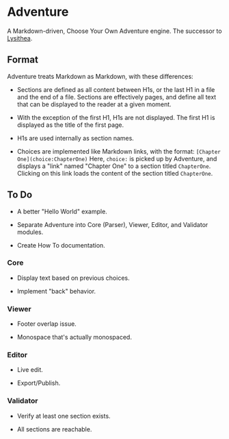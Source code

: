 # Adventure

A Markdown-driven, Choose Your Own Adventure engine. The successor to [Lysithea](https://github.com/ubersmake/lysithea).

## Format

Adventure treats Markdown as Markdown, with these differences:

* Sections are defined as all content between H1s, or the last H1 in a file and the end of a file. Sections are effectively pages, and define all text that can be displayed to the reader at a given moment.

* With the exception of the first H1, H1s are not displayed. The first H1 is displayed as the title of the first page.

* H1s are used internally as section names.

* Choices are implemented like Markdown links, with the format: `[Chapter One](choice:ChapterOne)` Here, `choice:` is picked up by Adventure, and displays a "link" named "Chapter One" to a section titled `ChapterOne`. Clicking on this link loads the content of the section titled `ChapterOne`.

## To Do

* A better "Hello World" example.

* Separate Adventure into Core (Parser), Viewer, Editor, and Validator modules.

* Create How To documentation.

### Core

* Display text based on previous choices.

* Implement "back" behavior.

### Viewer

* Footer overlap issue.

* Monospace that's actually monospaced.

### Editor

* Live edit.

* Export/Publish.

### Validator

* Verify at least one section exists.

* All sections are reachable.
